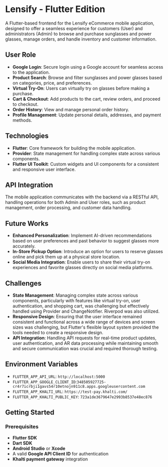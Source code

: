 # Lensify - Flutter Edition

A Flutter-based frontend for the Lensify eCommerce mobile application, designed to offer a seamless experience for customers (User) and administrators (Admin) to browse and purchase sunglasses and power glasses, manage orders, and handle inventory and customer information.

## User Role

- **Google Login**: Secure login using a Google account for seamless access to the application.
- **Product Search**: Browse and filter sunglasses and power glasses based on categories, price, and preferences.
- **Virtual Try-On**: Users can virtually try on glasses before making a purchase.
- **Cart & Checkout**: Add products to the cart, review orders, and proceed to checkout.
- **Order History**: View and manage personal order history.
- **Profile Management**: Update personal details, addresses, and payment methods.

## Technologies

- **Flutter**: Core framework for building the mobile application.
- **Provider**: State management for handling complex state across various components.
- **Flutter UI Toolkit**: Custom widgets and UI components for a consistent and responsive user interface.

## API Integration

The mobile application communicates with the backend via a RESTful API, handling operations for both Admin and User roles, such as product management, order processing, and customer data handling.

## Future Works

- **Enhanced Personalization**: Implement AI-driven recommendations based on user preferences and past behavior to suggest glasses more accurately.
- **In-Store Pickup Option**: Introduce an option for users to reserve glasses online and pick them up at a physical store location.
- **Social Media Integration**: Enable users to share their virtual try-on experiences and favorite glasses directly on social media platforms.

## Challenges

- **State Management**: Managing complex state across various components, particularly with features like virtual try-on, user authentication, and shopping cart, was challenging but effectively handled using Provider and ChangeNotifier. Riverpod was also utilized.
- **Responsive Design**: Ensuring that the user interface remained consistent and functional across a wide range of devices and screen sizes was challenging, but Flutter's flexible layout system provided the tools needed to create a responsive design.
- **API Integration**: Handling API requests for real-time product updates, user authentication, and AR data processing while maintaining smooth and secure communication was crucial and required thorough testing.

## Environment Variables

- `FLUTTER_APP_API_URL`: `http://localhost:5000`
- `FLUTTER_APP_GOOGLE_CLIENT_ID`:`348505927725-cr4r7icrbji1gavs54r10etnojn911c8.apps.googleusercontent.com`
- `FLUTTER_APP_KHALTI_URL`: `https://test-pay.khalti.com/`
- `FLUTTER_APP_KHALTI_PUBLIC_KEY`: `723a1de3679647e2993b8537e48ec876`

## Getting Started

### Prerequisites

- **Flutter SDK**
- **Dart SDK**
- **Android Studio** or **Xcode**
- A valid **Google API Client ID** for authentication
- **Khalti payment gateway** integration
